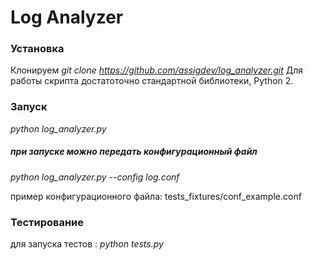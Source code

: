# Log Analyzer

### Установка

Клонируем
*git clone https://github.com/assigdev/log_analyzer.git*
Для работы скрипта достатоточно стандартной библиотеки, Python 2.

### Запуск

*python log_analyzer.py*

##### при запуске можно передать конфигурационный файл

*python log_analyzer.py --config log.conf*

пример конфигурационного файла: tests_fixtures/conf_example.conf

### Тестирование

для запуска тестов : 
*python tests.py*

